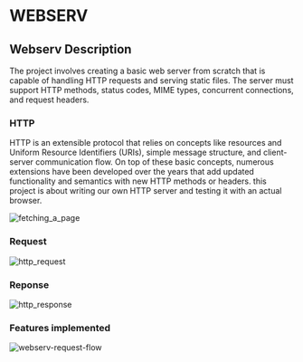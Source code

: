 # WEBSERV
## Webserv Description

The project involves creating a basic web server from scratch that is capable of handling HTTP requests and serving static files.
The server must support HTTP methods, status codes, MIME types, concurrent connections, and request headers.

### HTTP
HTTP is an extensible protocol that relies on concepts like resources and Uniform Resource Identifiers (URIs), simple message structure, and client-server communication flow. On top of these basic concepts, numerous extensions have been developed over the years that add updated functionality and semantics with new HTTP methods or headers.
this project is about writing our own HTTP server and testing it with an actual browser.

![fetching_a_page](https://github.com/dridslash/Web_server/assets/63309639/8d58575c-1dab-40c2-89af-da2cf3533fde)

### **Request**
![http_request](https://github.com/dridslash/Web_server/assets/63309639/99457f22-2192-456e-b902-6f435c2d8f75)

### **Reponse**
![http_response](https://github.com/dridslash/Web_server/assets/63309639/681b0dfb-8382-4467-b144-ae1a82403e5a)



### Features implemented
![webserv-request-flow](https://github.com/dridslash/Web_server/assets/63309639/3f01aa80-6d71-4150-8d6b-7bdc56d375c9)

